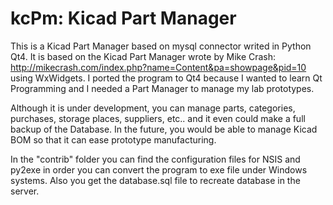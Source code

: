 # kcPm: Kicad Part Manager

This is a Kicad Part Manager based on mysql connector writed in Python Qt4. It is based on the Kicad Part Manager wrote by Mike Crash: http://mikecrash.com/index.php?name=Content&pa=showpage&pid=10 using WxWidgets. I ported the program to Qt4 because I wanted to learn Qt Programming and I needed a Part Manager to manage my lab prototypes.

Although it is under development, you can manage parts, categories, purchases, storage places, suppliers, etc.. and it even could make a full backup of the Database. In the future, you would be able to manage Kicad BOM so that it can ease prototype manufacturing.

In the "contrib" folder you can find the configuration files for NSIS and py2exe in order you can convert the program to exe file under Windows systems. Also you get the database.sql file to recreate database in the server.
